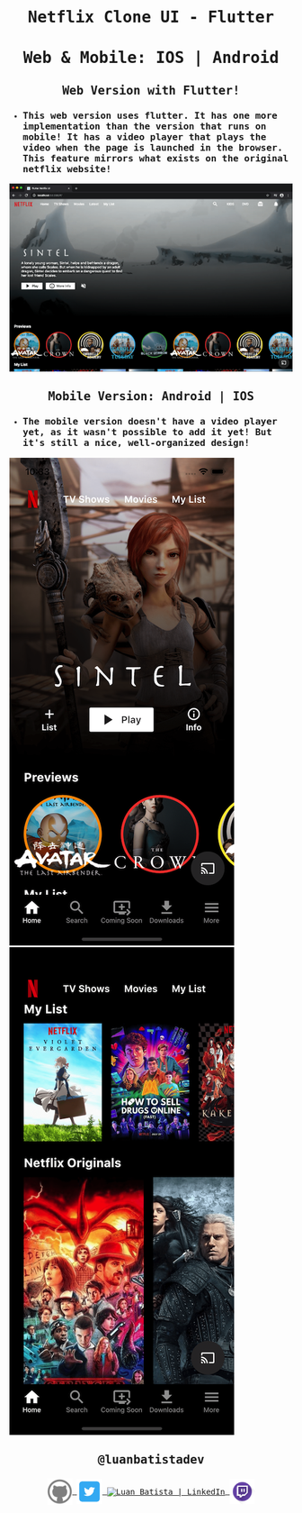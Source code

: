 <samp>

# <p align='center'>Netflix Clone UI - Flutter</p>
# <p align='center'>Web & Mobile: IOS | Android</p>

## <p align='center'>Web Version with Flutter!</p>
- ### This web version uses flutter. It has one more implementation than the version that runs on mobile! It has a video player that plays the video when the page is launched in the browser. This feature mirrors what exists on the original netflix website!

![Web Screenshot](screenshots/web.png)

## <p align='center'>Mobile Version: Android | IOS</p>

- ### The mobile version doesn't have a video player yet, as it wasn't possible to add it yet! But it's still a nice, well-organized design!

![Mobile Screenshot 1](screenshots/mobile0.png)![Mobile Screenshot 2](screenshots/mobile1.png)

## <p align='center'>@luanbatistadev</p>

<p align="center">
<a href="https://github.com/luanbatistadev">
  <img align="center" alt="Luan Batista | GitHub" width="45px" src="assets\images\github ico.png" />
</a>
<a href="https://twitter.com/luanbatistadev">
  <img align="center" alt="Luan Batista | Twitter" width="45px" src="assets\images\twitter ico.png" />
</a>
<a href="https://br.linkedin.com/in/luan-rafael-batista-ramos-4379941a8">
  <img align="center" alt="Luan Batista | LinkedIn" width="45px" src="assets\images\linkedin ico.ico" />
</a>
<a href="https://www.twitch.tv/luangamegg">
  <img align="center" alt="Luan Batista | Twitch" width="45px" src="assets\images\twitch ico.png" />
</a>
</p>
</samp>